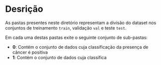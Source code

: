 # Desrição
As pastas presentes neste diretório representam a divisão do dataset nos conjuntos de treinamento `train`, validação `val` 
e teste `test`.

Em cada uma destas pastas exite o seguinte conjunto de sub-pastas:
- **0**: Contém o conjunto de dados cuja classificação da presença de câncer é positiva
- **1**: Contém o conjunto de dados cuja classifica
